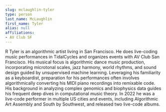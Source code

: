 ```yaml
---
slug: mclaughlin-tyler
type: person
last_name: McLaughlin
first_name: Tyler
alias: null
affiliations:
- AV Club SF
---
```


R Tyler is an algorithmic artist living in San Francisco. He does live-coding music performances in TidalCycles and organizes events with AV Club San Francisco. His musical focus is algorithmic dance music production, incorporating microtonal scales, jazz harmony, world rhythms, and sound design guided by unsupervised machine learning. Leveraging his familiarity as a keyboardist, preparation for his performances often involves algorithmically converting his MIDI piano recordings into remixable code. His background in analyzing complex genomics and biophysics data guides his frequent deep dives in computational music theory. In 2022 he was a live-code performer in multiple US cities and events, including Algorithmic Art Assembly and South by Southwest, and released two live-code albums.